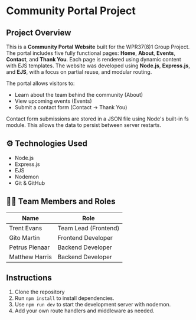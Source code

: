 # Community Portal Project

## Project Overview

This is a **Community Portal Website** built for the WPR37(8)1 Group Project. The portal includes five fully functional pages: **Home**, **About**, **Events**, **Contact**, and **Thank You**. Each page is rendered using dynamic content with EJS templates. The website was developed using **Node.js**, **Express.js**, and **EJS**, with a focus on partial reuse, and modular routing.

The portal allows visitors to:
- Learn about the team behind the community (About)
- View upcoming events (Events)
- Submit a contact form (Contact → Thank You)

Contact form submissions are stored in a JSON file using Node's built-in fs module. This allows the data to persist between server restarts.

## ⚙️ Technologies Used

- Node.js 
- Express.js 
- EJS 
- Nodemon 
- Git & GitHub

## 👨‍💻 Team Members and Roles

| Name           | Role                 |
|----------------|----------------------|
| Trent Evans    | Team Lead (Frontend) |
| Gito Martin    | Frontend Developer   |
| Petrus Pienaar | Backend Developer    |
| Matthew Harris | Backend Developer    |

## Instructions

1. Clone the repository
2. Run `npm install` to install dependencies.
3. Use `npm run dev` to start the development server with nodemon.
4. Add your own route handlers and middleware as needed.